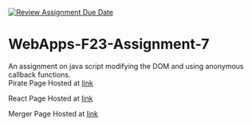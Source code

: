 [![Review Assignment Due Date](https://classroom.github.com/assets/deadline-readme-button-24ddc0f5d75046c5622901739e7c5dd533143b0c8e959d652212380cedb1ea36.svg)](https://classroom.github.com/a/Kv-XePEp)
# WebApps-F23-Assignment-7
An assignment on java script modifying the DOM and using anonymous callback functions.<br>
Pirate Page Hosted at [link](https://44-563-webapps-f23.github.io/44563-webapps-f23-assignment7-mahithasrikurri///pirate.html)

React Page Hosted at [link](https://44-563-webapps-f23.github.io/44563-webapps-f23-assignment7-mahithasrikurri///react.html)

Merger Page Hosted at [link](https://44-563-webapps-f23.github.io/44563-webapps-f23-assignment7-mahithasrikurri///merger.html)